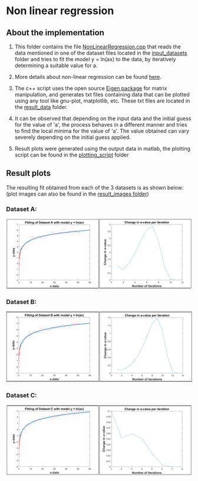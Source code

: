 # Non linear regression

## About the implementation
1. This folder contains the file [NonLinearRegression.cpp](NonLinearRegression.cpp) that reads the data mentioned in one of the dataset files located in the [input_datasets](/input_datasets/) folder and tries to fit the model y = ln(ax) to the data, by iteratively determining a suitable value for a. 


2. More details about non-linear regression can be found [here]().

3. The c++ script uses the open source [Eigen package](http://eigen.tuxfamily.org/index.php?title=Main_Page) for matrix manipulation, and generates txt files containing data that can be plotted using any tool like gnu-plot, matplotlib, etc. These txt files are located in the [result_data](https://github.com/shorane/cpp_tracking_filtering_estimation/tree/master/Non_linear_regression/result_data) folder.

4. It can be observed that depending on the input data and the initial guess for the value of 'a', the process behaves in a different manner and tries to find the local minima for the value of 'a'. The value obtained can vary severely depending on the initial guess applied.

5. Result plots were generated using the output data in matlab, the plotting script can be found in the [plotting_script](https://github.com/shorane/cpp_tracking_filtering_estimation/tree/master/Non_linear_regression/plotting_script) folder

## Result plots
The resulting fit obtained from each of the 3 datasets is as shown below: (plot images can also be found in the [result_images folder](https://github.com/shorane/cpp_tracking_filtering_estimation/tree/master/Non_linear_regression/result_images))

### Dataset A:
<img src="https://github.com/shorane/cpp_tracking_filtering_estimation/blob/master/Non_linear_regression/result_images/A.PNG"/>

### Dataset B:
<img src="https://github.com/shorane/cpp_tracking_filtering_estimation/blob/master/Non_linear_regression/result_images/B.PNG"/>

### Dataset C:
<img src = "https://github.com/shorane/cpp_tracking_filtering_estimation/blob/master/Non_linear_regression/result_images/C.PNG"/>
